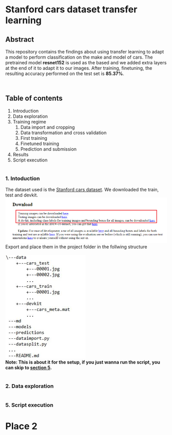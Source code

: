 # Stanford cars dataset transfer learning <h2> Abstract 
This repository contains the findings about using transfer learning to adapt a model to perform classification on the 
make and model of cars. The pretrained model **resnet152** is used as the based and we added extra layers at the end 
of it to adapt it to our images. After training, finetuning, the resulting accuracy performed on the test set is
**85.37%**.
<br>
<br>
# <h2> Table of contents  
1. Introduction
2. Data exploration
3. Training regime
   1. Data import and cropping
   2. Data transformation and cross validation
   3. First training
   4. Finetuned training
   5. Prediction and submission
4. Results
5. Script execution
# <h3> 1. Intoduction
The dataset used is the [Stanford cars dataset](https://ai.stanford.edu/~jkrause/cars/car_dataset.html). We downloaded 
the train, test and devkit.
![image](md/intro_1.png)
Export and place them in the project folder in the follwing structure
<br>
<br>
![image](md/folder_struct.JPG)
 <br>
 **Note: This is about it for the setup, if you just wanna run the script, you can skip to [section 5](#h3-5-script-execution).**
# <h3> 2. Data exploration


# <h3> 5. Script execution
# Place 2